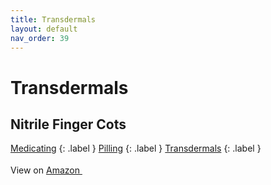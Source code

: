 ```yaml
---
title: Transdermals
layout: default
nav_order: 39
---
```


# Transdermals

## Nitrile Finger Cots

[Medicating](medicating.html)
{: .label }
[Pilling](pilling.html)
{: .label }
[Transdermals](transdermals.html)
{: .label }


View on <a href="https://www.amazon.com/dp/B0BS6MDCT5" class="external" target="_blank">Amazon <svg width="18" height="18" viewBox="0 0 24 24" aria-labelledby="svg-external-link-title"><use xlink:href="#svg-external-link"></use></svg></a>

<!-- Updated 2024-10-18 02:52:49.339144Z -->
